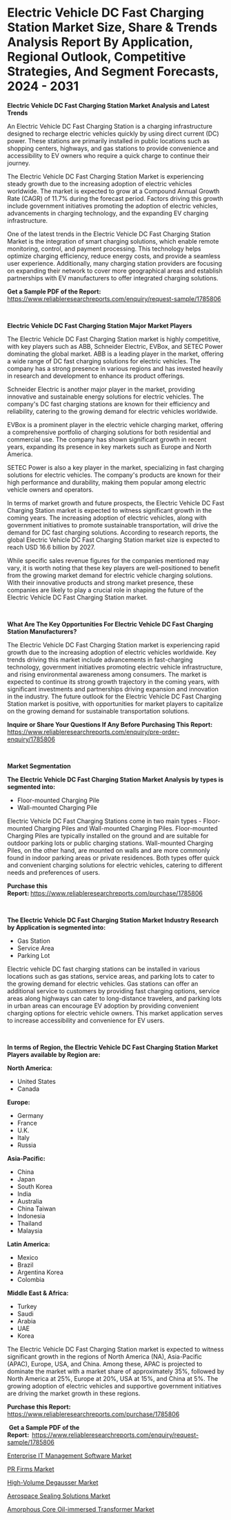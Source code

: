 <p><h1>Electric Vehicle DC Fast Charging Station Market Size, Share & Trends Analysis Report By Application, Regional Outlook, Competitive Strategies, And Segment Forecasts, 2024 - 2031</h1></p><p><strong>Electric Vehicle DC Fast Charging Station Market Analysis and Latest Trends</strong></p>
<p><p>An Electric Vehicle DC Fast Charging Station is a charging infrastructure designed to recharge electric vehicles quickly by using direct current (DC) power. These stations are primarily installed in public locations such as shopping centers, highways, and gas stations to provide convenience and accessibility to EV owners who require a quick charge to continue their journey.</p><p>The Electric Vehicle DC Fast Charging Station Market is experiencing steady growth due to the increasing adoption of electric vehicles worldwide. The market is expected to grow at a Compound Annual Growth Rate (CAGR) of 11.7% during the forecast period. Factors driving this growth include government initiatives promoting the adoption of electric vehicles, advancements in charging technology, and the expanding EV charging infrastructure.</p><p>One of the latest trends in the Electric Vehicle DC Fast Charging Station Market is the integration of smart charging solutions, which enable remote monitoring, control, and payment processing. This technology helps optimize charging efficiency, reduce energy costs, and provide a seamless user experience. Additionally, many charging station providers are focusing on expanding their network to cover more geographical areas and establish partnerships with EV manufacturers to offer integrated charging solutions.</p></p>
<p><strong>Get a Sample PDF of the Report:&nbsp;</strong> <a href="https://www.reliableresearchreports.com/enquiry/request-sample/1785806">https://www.reliableresearchreports.com/enquiry/request-sample/1785806</a></p>
<p>&nbsp;</p>
<p><strong>Electric Vehicle DC Fast Charging Station Major Market Players</strong></p>
<p><p>The Electric Vehicle DC Fast Charging Station market is highly competitive, with key players such as ABB, Schneider Electric, EVBox, and SETEC Power dominating the global market. ABB is a leading player in the market, offering a wide range of DC fast charging solutions for electric vehicles. The company has a strong presence in various regions and has invested heavily in research and development to enhance its product offerings.</p><p>Schneider Electric is another major player in the market, providing innovative and sustainable energy solutions for electric vehicles. The company's DC fast charging stations are known for their efficiency and reliability, catering to the growing demand for electric vehicles worldwide.</p><p>EVBox is a prominent player in the electric vehicle charging market, offering a comprehensive portfolio of charging solutions for both residential and commercial use. The company has shown significant growth in recent years, expanding its presence in key markets such as Europe and North America.</p><p>SETEC Power is also a key player in the market, specializing in fast charging solutions for electric vehicles. The company's products are known for their high performance and durability, making them popular among electric vehicle owners and operators.</p><p>In terms of market growth and future prospects, the Electric Vehicle DC Fast Charging Station market is expected to witness significant growth in the coming years. The increasing adoption of electric vehicles, along with government initiatives to promote sustainable transportation, will drive the demand for DC fast charging solutions. According to research reports, the global Electric Vehicle DC Fast Charging Station market size is expected to reach USD 16.6 billion by 2027.</p><p>While specific sales revenue figures for the companies mentioned may vary, it is worth noting that these key players are well-positioned to benefit from the growing market demand for electric vehicle charging solutions. With their innovative products and strong market presence, these companies are likely to play a crucial role in shaping the future of the Electric Vehicle DC Fast Charging Station market.</p></p>
<p>&nbsp;</p>
<p><strong>What Are The Key Opportunities For Electric Vehicle DC Fast Charging Station Manufacturers?</strong></p>
<p><p>The Electric Vehicle DC Fast Charging Station market is experiencing rapid growth due to the increasing adoption of electric vehicles worldwide. Key trends driving this market include advancements in fast-charging technology, government initiatives promoting electric vehicle infrastructure, and rising environmental awareness among consumers. The market is expected to continue its strong growth trajectory in the coming years, with significant investments and partnerships driving expansion and innovation in the industry. The future outlook for the Electric Vehicle DC Fast Charging Station market is positive, with opportunities for market players to capitalize on the growing demand for sustainable transportation solutions.</p></p>
<p><strong>Inquire or Share Your Questions If Any Before Purchasing This Report:</strong> <a href="https://www.reliableresearchreports.com/enquiry/pre-order-enquiry/1785806">https://www.reliableresearchreports.com/enquiry/pre-order-enquiry/1785806</a></p>
<p>&nbsp;</p>
<p><strong>Market Segmentation</strong></p>
<p><strong>The Electric Vehicle DC Fast Charging Station Market Analysis by types is segmented into:</strong></p>
<p><ul><li>Floor-mounted Charging Pile</li><li>Wall-mounted Charging Pile</li></ul></p>
<p><p>Electric Vehicle DC Fast Charging Stations come in two main types - Floor-mounted Charging Piles and Wall-mounted Charging Piles. Floor-mounted Charging Piles are typically installed on the ground and are suitable for outdoor parking lots or public charging stations. Wall-mounted Charging Piles, on the other hand, are mounted on walls and are more commonly found in indoor parking areas or private residences. Both types offer quick and convenient charging solutions for electric vehicles, catering to different needs and preferences of users.</p></p>
<p><strong>Purchase this Report:&nbsp;</strong><a href="https://www.reliableresearchreports.com/purchase/1785806">https://www.reliableresearchreports.com/purchase/1785806</a></p>
<p>&nbsp;</p>
<p><strong>The Electric Vehicle DC Fast Charging Station Market Industry Research by Application is segmented into:</strong></p>
<p><ul><li>Gas Station</li><li>Service Area</li><li>Parking Lot</li></ul></p>
<p><p>Electric vehicle DC fast charging stations can be installed in various locations such as gas stations, service areas, and parking lots to cater to the growing demand for electric vehicles. Gas stations can offer an additional service to customers by providing fast charging options, service areas along highways can cater to long-distance travelers, and parking lots in urban areas can encourage EV adoption by providing convenient charging options for electric vehicle owners. This market application serves to increase accessibility and convenience for EV users.</p></p>
<p>&nbsp;</p>
<p><strong>In terms of Region, the Electric Vehicle DC Fast Charging Station Market Players available by Region are:</strong></p>
<p>
    <p> <strong> North America: </strong>
        <ul>
            <li>United States</li>
            <li>Canada</li>
        </ul>
        </p> 
    <p> <strong> Europe: </strong>
        <ul>
            <li>Germany</li>
            <li>France</li>
            <li>U.K.</li>
            <li>Italy</li>
            <li>Russia</li>
        </ul>
        </p> 
    <p> <strong> Asia-Pacific: </strong>
        <ul>
            <li>China</li>
            <li>Japan</li>
            <li>South Korea</li>
            <li>India</li>
            <li>Australia</li>
            <li>China Taiwan</li>
            <li>Indonesia</li>
            <li>Thailand</li>
            <li>Malaysia</li>
        </ul>
        </p> 
    <p> <strong> Latin America: </strong>
        <ul>
            <li>Mexico</li>
            <li>Brazil</li>
            <li>Argentina Korea</li>
            <li>Colombia</li>
        </ul>
        </p> 
    <p> <strong> Middle East & Africa: </strong>
        <ul>
            <li>Turkey</li>
            <li>Saudi</li>
            <li>Arabia</li>
            <li>UAE</li>
            <li>Korea</li>
        </ul>
    </p>
    </p>
<p><p>The Electric Vehicle DC Fast Charging Station market is expected to witness significant growth in the regions of North America (NA), Asia-Pacific (APAC), Europe, USA, and China. Among these, APAC is projected to dominate the market with a market share of approximately 35%, followed by North America at 25%, Europe at 20%, USA at 15%, and China at 5%. The growing adoption of electric vehicles and supportive government initiatives are driving the market growth in these regions.</p></p>
<p><strong>Purchase this Report: </strong><a href="https://www.reliableresearchreports.com/purchase/1785806">https://www.reliableresearchreports.com/purchase/1785806</a></p>
<p>&nbsp;<strong>Get a Sample PDF of the Report:&nbsp;&nbsp;</strong><a href="https://www.reliableresearchreports.com/enquiry/request-sample/1785806">https://www.reliableresearchreports.com/enquiry/request-sample/1785806</a></p>
<p><strong></strong></p>
<p><p><a href="https://medium.com/@eltaroberts14/enterprise-it-management-software-market-outlook-industry-overview-and-forecast-2024-to-2031-06f486962611">Enterprise IT Management Software Market</a></p><p><a href="https://medium.com/@eltaroberts14/pr-firms-market-comprehensive-assessment-by-type-application-and-geography-19466278544f">PR Firms Market</a></p><p><a href="https://issuu.com/reportprime-2/docs/high-volume-degausser-market-size-2030.pptx">High-Volume Degausser Market</a></p><p><a href="https://medium.com/@markuspagac2023/aerospace-sealing-solutions-market-size-and-market-trends-complete-industry-overview-2024-to-2031-6cfef77477bc">Aerospace Sealing Solutions Market</a></p><p><a href="https://issuu.com/reportprime-2/docs/amorphous-core-oil-immersed-transformer-market-siz">Amorphous Core Oil-immersed Transformer Market</a></p></p>